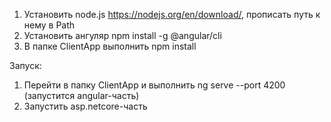 1. Установить node.js https://nodejs.org/en/download/, прописать путь к нему в Path
2. Установить ангуляр npm install -g @angular/cli
3. В папке ClientApp выполнить npm install


Запуск:
1. Перейти в папку ClientApp и выполнить ng serve --port 4200 (запустится angular-часть)
2. Запустить asp.netcore-часть
